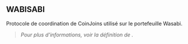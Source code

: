 ## WABISABI

Protocole de coordination de CoinJoins utilisé sur le portefeuille Wasabi.
> *Pour plus d'informations, voir la définition de [](/dictionnaire/./C.md#coinjoin).*

